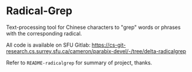 # Radical-Grep
Text-processing tool for Chinese characters to "grep" words or phrases with the corresponding radical.

All code is available on SFU Gitlab: https://cs-git-research.cs.surrey.sfu.ca/cameron/parabix-devel/-/tree/delta-radicalgrep

Refer to `README-radicalgrep` for summary of project, thanks.
